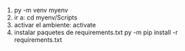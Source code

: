 1. py -m venv myenv
2. ir a:  cd myenv/Scripts
3. activar el ambiente: activate
4. instalar paquetes de requirements.txt
py -m pip install -r requirements.txt
